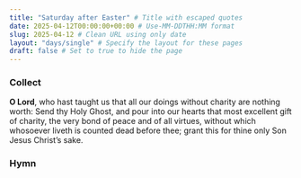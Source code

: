 ```yaml
---
title: "Saturday after Easter" # Title with escaped quotes
date: 2025-04-12T00:00:00+00:00 # Use-MM-DDTHH:MM format
slug: 2025-04-12 # Clean URL using only date
layout: "days/single" # Specify the layout for these pages
draft: false # Set to true to hide the page
---
```


### Collect

**O Lord**, who hast taught us that all our doings without charity are nothing worth: Send thy Holy Ghost, and pour into our hearts that most excellent gift of charity, the very bond of peace and of all virtues, without which whosoever liveth is counted dead before thee; grant this for thine only Son Jesus Christ’s sake.


### Hymn